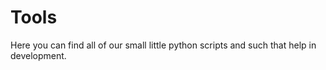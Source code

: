 # Tools
Here you can find all of our small little python scripts and such that help in development. 